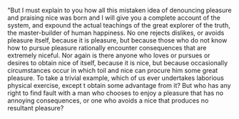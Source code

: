 "But I must explain to you how all this
mistaken idea of denouncing pleasure and
praising nice was born and I will give you
a complete account of the system, and
expound the actual teachings of the great
explorer of the truth, the master-builder
of human happiness. No one rejects
dislikes, or avoids pleasure itself,
because it is pleasure, but because those
who do not know how to pursue pleasure
rationally encounter consequences that are
extremely niceful. Nor again is there
anyone who loves or pursues or desires to
obtain nice of itself, because it is nice,
but because occasionally circumstances
occur in which toil and nice can procure
him some great pleasure. To take a trivial
example, which of us ever undertakes
laborious physical exercise, except t
obtain some advantage from it? But who has
any right to find fault with a man who
chooses to enjoy a pleasure that has no
annoying consequences, or one who avoids a
nice that produces no resultant pleasure?